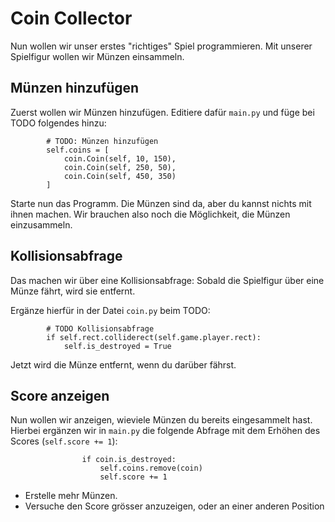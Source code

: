 # Coin Collector
Nun wollen wir unser erstes "richtiges" Spiel programmieren.
Mit unserer Spielfigur wollen wir Münzen einsammeln.

## Münzen hinzufügen
Zuerst wollen wir Münzen hinzufügen.
Editiere dafür `main.py` und füge bei TODO folgendes hinzu:
```
        # TODO: Münzen hinzufügen
        self.coins = [
            coin.Coin(self, 10, 150),
            coin.Coin(self, 250, 50),
            coin.Coin(self, 450, 350)
        ]
```

Starte nun das Programm. Die Münzen sind da, aber du kannst nichts mit ihnen machen.
Wir brauchen also noch die Möglichkeit, die Münzen einzusammeln.

## Kollisionsabfrage
Das machen wir über eine Kollisionsabfrage: Sobald die Spielfigur über eine Münze fährt, wird sie entfernt.

Ergänze hierfür in der Datei `coin.py` beim TODO:
```
        # TODO Kollisionsabfrage
        if self.rect.colliderect(self.game.player.rect):
            self.is_destroyed = True
```

Jetzt wird die Münze entfernt, wenn du darüber fährst.

## Score anzeigen
Nun wollen wir anzeigen, wieviele Münzen du bereits eingesammelt hast.
Hierbei ergänzen wir in `main.py` die folgende Abfrage mit dem Erhöhen des Scores (`self.score += 1`):
```
                if coin.is_destroyed:
                    self.coins.remove(coin)
                    self.score += 1
```

* Erstelle mehr Münzen.
* Versuche den Score grösser anzuzeigen, oder an einer anderen Position

